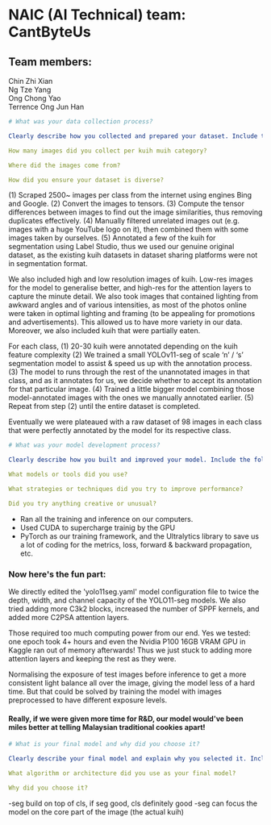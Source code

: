 # NAIC (AI Technical) team: CantByteUs
## Team members:
Chin Zhi Xian\
Ng Tze Yang\
Ong Chong Yao\
Terrence Ong Jun Han

```yaml
# What was your data collection process?

Clearly describe how you collected and prepared your dataset. Include the following:

How many images did you collect per kuih muih category?

Where did the images come from?

How did you ensure your dataset is diverse?
```
(1) Scraped 2500~ images per class from the internet using engines Bing and Google.
(2) Convert the images to tensors.
(3) Compute the tensor differences between images to find out the image similarities, thus removing duplicates effectively.
(4) Manually filtered unrelated images out (e.g. images with a huge YouTube logo on it), then combined them with some images taken by ourselves.
(5) Annotated a few of the kuih for segmentation using Label Studio, thus we used our genuine original dataset, as the existing kuih datasets in dataset sharing platforms were not in segmentation format.

We also included high and low resolution images of kuih. Low-res images for the model to generalise better, and high-res for the attention layers to capture the minute detail. We also took images that contained lighting from awkward angles and of various intensities, as most of the photos online were taken in optimal lighting and framing (to be appealing for promotions and advertisements). This allowed us to have more variety in our data. Moreover, we also included kuih that were partially eaten.

For each class,
(1) 20-30 kuih were annotated depending on the kuih feature complexity
(2) We trained a small YOLOv11-seg of scale ‘n’ / ‘s’ segmentation model to assist & speed us up with the annotation process.
(3) The model to runs through the rest of the unannotated images in that class, and as it annotates for us, we decide whether to accept its annotation for that particular image.
(4) Trained a little bigger model combining those model-annotated images with the ones we manually annotated earlier.
(5) Repeat from step (2) until the entire dataset is completed.

Eventually we were plateaued with a raw dataset of 98 images in each class that were perfectly annotated by the model for its respective class.

```yaml
# What was your model development process?

Clearly describe how you built and improved your model. Include the following:

What models or tools did you use?

What strategies or techniques did you try to improve performance?

Did you try anything creative or unusual?
```
- Ran all the training and inference on our computers.
- Used CUDA to supercharge trainig by the GPU
- PyTorch as our training framework, and the Ultralytics library to save us a lot of coding for the metrics, loss, forward & backward propagation, etc.

### Now here's the fun part:
We directly edited the 'yolo11seg.yaml' model configuration file to twice the depth, width, and channel capacity of the YOLO11-seg models. We also tried adding more C3k2 blocks, increased the number of SPPF kernels, and added more C2PSA attention layers.

Those required too much computing power from our end. Yes we tested: one epoch took 4+ hours and even the Nvidia P100 16GB VRAM GPU in Kaggle ran out of memory afterwards! Thus we just stuck to adding more attention layers and keeping the rest as they were.

Normalising the exposure of test images before inference to get a more consistent light balance all over the image, giving the model less of a hard time. But that could be solved by training the model with images preprocessed to have different exposure levels.

#### Really, if we were given more time for R&D, our model would've been miles better at telling Malaysian traditional cookies apart!

```yaml
# What is your final model and why did you choose it?

Clearly describe your final model and explain why you selected it. Include the following:

What algorithm or architecture did you use as your final model?

Why did you choose it?
```

-seg build on top of cls, if seg good, cls definitely good
-seg can focus the model on the core part of the image (the actual kuih)
